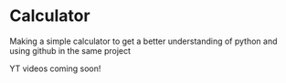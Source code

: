 # Calculator
Making a simple calculator to get a better understanding of python and using github in the same project 

YT videos coming soon! 

